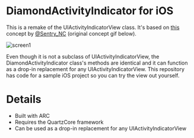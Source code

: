 DiamondActivityIndicator for iOS
==================================

This is a remake of the UIActivityIndicatorView class. It's based on [this](http://dribbble.com/shots/1185018-Diamond-Loading-Indicator-GIF) concept by [@Sentry_NC](https://twitter.com/Sentry_NC) (original concept gif below).

![screen1](http://dribbble.s3.amazonaws.com/users/172906/screenshots/1185018/2013-08-04_21_14_41.gif)


Even though it is not a subclass of UIActivityIndicatorView, the DiamondActivityIndicator class's methods are identical and it can function as a drop-in replacement for any UIActivityIndicatorView. This repository has code for a sample iOS project so you can try the view out yourself.

Details
=======
* Built with ARC
* Requires the QuartzCore framework
* Can be used as a drop-in replacement for any UIActivityIndicatorView
